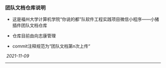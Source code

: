 ### 团队文档仓库说明

- 这是福州大学计算机学院“你说的都”队软件工程实践项目微信小程序——小猪插件团队文档仓库

- 仓库目前由向志康管理
- commit注释规范为“团队文档第n次上传“

​																												*2021-11-09*

---

